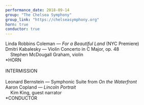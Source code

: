 ```yaml
---
performance_date: 2018-09-14
group: "The Chelsea Symphony"
group_link: "https://chelseasymphony.org"
horn: true
conductor: true
---
```

Linda Robbins Coleman — _For a Beautiful Land_ (NYC Premiere)<br/>
Dmitri Kabalesky — Violin Concerto in C Major, op. 48<br/>
&nbsp;&nbsp;&nbsp;&nbsp;Stephen McDougall Graham, violin<br/>
*HORN<br/>
<br/>
INTERMISSION<br/>
<br/>
Leonard Bernstein — Symphonic Suite from _On the Waterfront_<br/>
Aaron Copland — _Lincoln Portrait_<br/>
&nbsp;&nbsp;&nbsp;&nbsp;Kim King, guest narrator<br/>
*CONDUCTOR
